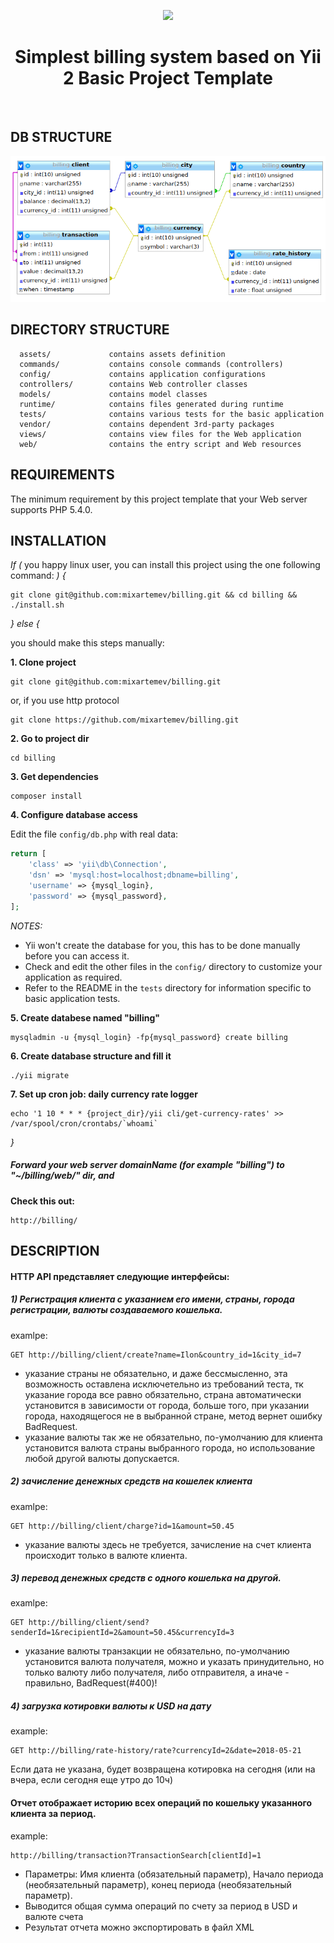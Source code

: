 <p align="center">
    <a href="https://github.com/yiisoft" target="_blank">
        <img src="https://avatars0.githubusercontent.com/u/993323" height="100px">
    </a>
    <h1 align="center">Simplest billing system based on Yii 2 Basic Project Template</h1>
    <br>
</p>

DB STRUCTURE
------------
![schema](web/schema.png)


DIRECTORY STRUCTURE
-------------------

      assets/             contains assets definition
      commands/           contains console commands (controllers)
      config/             contains application configurations
      controllers/        contains Web controller classes
      models/             contains model classes
      runtime/            contains files generated during runtime
      tests/              contains various tests for the basic application
      vendor/             contains dependent 3rd-party packages
      views/              contains view files for the Web application
      web/                contains the entry script and Web resources


REQUIREMENTS
------------

The minimum requirement by this project template that your Web server supports PHP 5.4.0.


INSTALLATION
------------

*If (* you happy linux user, you can install this project using the one following command: *) {*

~~~
git clone git@github.com:mixartemev/billing.git && cd billing && ./install.sh
~~~

*} else {*

you should make this steps manually:

**1. Clone project**
~~~
git clone git@github.com:mixartemev/billing.git
~~~
or, if you use http protocol
~~~
git clone https://github.com/mixartemev/billing.git
~~~


**2. Go to project dir**
~~~
cd billing
~~~

**3. Get dependencies**
~~~
composer install
~~~

**4. Configure database access**

Edit the file `config/db.php` with real data:
```php
return [
    'class' => 'yii\db\Connection',
    'dsn' => 'mysql:host=localhost;dbname=billing',
    'username' => {mysql_login},
    'password' => {mysql_password},
];
```
*NOTES:*
- Yii won't create the database for you, this has to be done manually before you can access it.
- Check and edit the other files in the `config/` directory to customize your application as required.
- Refer to the README in the `tests` directory for information specific to basic application tests.


**5. Create databese named "billing"**
~~~
mysqladmin -u {mysql_login} -fp{mysql_password} create billing
~~~

**6. Create database structure and fill it**
~~~
./yii migrate
~~~

**7. Set up cron job: daily currency rate logger**
~~~
echo '1 10 * * * {project_dir}/yii cli/get-currency-rates' >> /var/spool/cron/crontabs/`whoami`
~~~
*}*

##### Forward your web server domainName (for example "billing") to "~/billing/web/" dir, and

**Check this out:**
~~~
http://billing/
~~~

DESCRIPTION
-----------

#### HTTP API представляет следующие интерфейсы:

##### 1) Регистрация клиента с указанием его имени, страны, города регистрации, валюты создаваемого кошелька.
examlpe:
```
GET http://billing/client/create?name=Ilon&country_id=1&city_id=7
```
- указание страны не обязательно, и даже бессмысленно, эта возможность оставлена исключетельно из требований теста, тк указание города все равно обязательно, страна автоматически установится в зависимости от города, больше того, при указании города, находящегося не в выбранной стране, метод вернет ошибку BadRequest.
- указание валюты так же не обязательно, по-умолчанию для клиента установится валюта страны выбранного города, но использование любой другой валюты допускается.

##### 2) зачисление денежных средств на кошелек клиента
examlpe:
```
GET http://billing/client/charge?id=1&amount=50.45
```
- указание валюты здесь не требуется, зачисление на счет клиента происходит только в валюте клиента.

##### 3) перевод денежных средств с одного кошелька на другой.
examlpe:
```
GET http://billing/client/send?senderId=1&recipientId=2&amount=50.45&currencyId=3
```
- указание валюты транзакции не обязательно, по-умолчанию установится валюта получателя, можно и указать принудительно, но только валюту либо получателя, либо отправителя, а иначе - правильно, BadRequest(#400)!

##### 4) загрузка котировки валюты к USD на дату
example:
```
GET http://billing/rate-history/rate?currencyId=2&date=2018-05-21
```
Если дата не указана, будет возвращена котировка на сегодня (или на вчера, если сегодня еще утро до 10ч)

#### Отчет отображает историю всех операций по кошельку указанного клиента за период.
example:
```
http://billing/transaction?TransactionSearch[clientId]=1
```
- Параметры: Имя клиента (обязательный параметр), Начало периода (необязательный параметр), конец периода (необязательный параметр).
- Выводится общая сумма операций по счету за период в USD и валюте счета
- Результат отчета можно экспортировать в файл XML